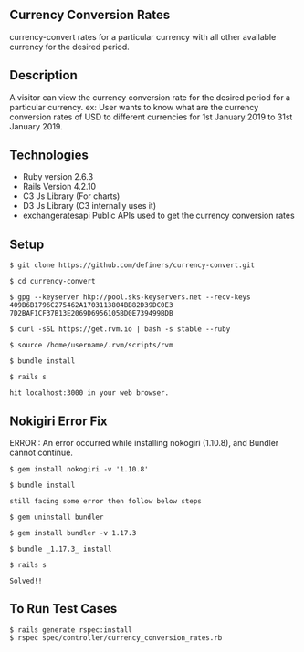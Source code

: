 
## Currency Conversion Rates

currency-convert rates for a particular currency with all other available currency for the desired period.

## Description
A visitor can view the currency conversion rate for the desired period for a particular currency. ex: User wants to know what are the currency conversion rates of USD to different currencies for 1st January 2019 to 31st January 2019.
## Technologies

* Ruby version 2.6.3
* Rails Version 4.2.10
* C3 Js Library (For charts)
* D3 Js Library (C3 internally uses it)
*  exchangeratesapi Public APIs used to get the currency conversion rates

## Setup
```
$ git clone https://github.com/definers/currency-convert.git

$ cd currency-convert

$ gpg --keyserver hkp://pool.sks-keyservers.net --recv-keys 409B6B1796C275462A1703113804BB82D39DC0E3 7D2BAF1CF37B13E2069D6956105BD0E739499BDB

$ curl -sSL https://get.rvm.io | bash -s stable --ruby

$ source /home/username/.rvm/scripts/rvm

$ bundle install

$ rails s

hit localhost:3000 in your web browser.
```
## Nokigiri Error Fix
ERROR : An error occurred while installing nokogiri (1.10.8), and Bundler
        cannot continue.
````
$ gem install nokogiri -v '1.10.8'

$ bundle install

still facing some error then follow below steps

$ gem uninstall bundler

$ gem install bundler -v 1.17.3

$ bundle _1.17.3_ install 

$ rails s

Solved!!
````


## To Run Test Cases
```` 
$ rails generate rspec:install
$ rspec spec/controller/currency_conversion_rates.rb
````